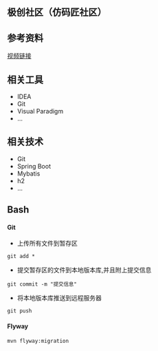 ## 极创社区（仿码匠社区）

## 参考资料
[视频链接](https://www.bilibili.com/video/av65117012)

## 相关工具
* IDEA
* Git
* Visual Paradigm
* ...
    
## 相关技术
* Git
* Spring Boot
* Mybatis
* h2
* ...

## Bash
#### Git
* 上传所有文件到暂存区
```
git add *
```
* 提交暂存区的文件到本地版本库,并且附上提交信息
```
git commit -m "提交信息"
```
* 将本地版本库推送到远程服务器
```
git push
```

#### Flyway
```
mvn flyway:migration
```